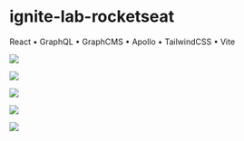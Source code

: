 # ignite-lab-rocketseat

React • GraphQL • GraphCMS • Apollo • TailwindCSS • Vite

<p aling="center"><image src="./image/wallpaper.png"></p>

<p aling="center"><image src="./image/ignite-1.gif"></p>
<p aling="center"><image src="./image/ignite-2.gif"></p>
<p aling="center"><image src="./image/ignite-3.gif"></p>
<p aling="center"><image src="./image/ignite-4.gif"></p>

